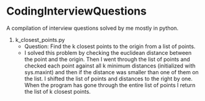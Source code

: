 # CodingInterviewQuestions
A compilation of interview questions solved by me mostly in python.

1. k_closest_points.py 
	- Question: Find the k closest points to the origin from a list of points.
	- I solved this problem by checking the euclidean distance between the point and the origin. Then I went through the list of points and checked each point against all k minimum distances (initialized with sys.maxint) and then if the distance was smaller than one of them on the list. I shifted the list of points and distances to the right by one. When the program has gone through the entire list of points I return the list of k closest points.